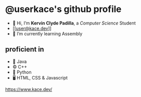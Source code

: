 # @userkace's github profile

- 👋 Hi, I’m __Kervin Clyde Padilla__, a _Computer Science_ Student
- [[user@kace.dev]]
- 🌱 I’m currently learning Assembly

## proficient in
- 🌱 Java
- ©️ C++
- 🐍 Python
- 🖥️ HTML, CSS & Javascript

https://www.kace.dev/
<!---
userkace/userkace is a ✨ special ✨ repository because its `README.md` (this file) appears on your GitHub profile.
You can click the Preview link to take a look at your changes.
--->
